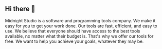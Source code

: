 ## Hi there 👋
Midnight Studio is a software and programming tools company. We make it easy for you to get your work done. Our tools are fast, efficient, and easy to use. We believe that everyone should have access to the best tools available, no matter what their budget is. That's why we offer our tools for free. We want to help you achieve your goals, whatever they may be.

<!--

**Here are some ideas to get you started:**

🙋‍♀️ A short introduction - what is your organization all about?
🌈 Contribution guidelines - how can the community get involved?
👩‍💻 Useful resources - where can the community find your docs? Is there anything else the community should know?
🍿 Fun facts - what does your team eat for breakfast?
🧙 Remember, you can do mighty things with the power of [Markdown](https://docs.github.com/github/writing-on-github/getting-started-with-writing-and-formatting-on-github/basic-writing-and-formatting-syntax)
-->
